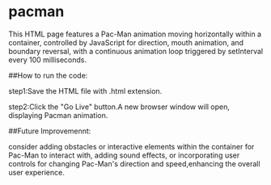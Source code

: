 # pacman
This HTML page features a Pac-Man animation moving horizontally within a container, controlled by JavaScript for direction, mouth animation, and boundary reversal, with a continuous animation loop triggered by setInterval every 100 milliseconds.

##How to run the code:

step1:Save the HTML file with .html extension.

step2:Click the "Go Live" button.A new browser window will open, displaying Pacman animation.

##Future Improvemennt:

consider adding obstacles or interactive elements within the container for Pac-Man to interact with, adding sound effects, or incorporating user controls for changing Pac-Man's direction and speed,enhancing the overall user experience.
